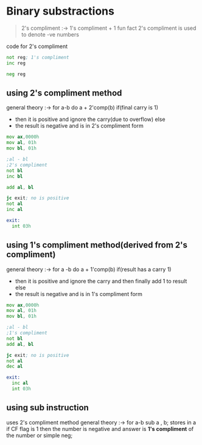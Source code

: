 # Binary substractions
> 2's compliment :-> 1's compliment + 1
> fun fact 2's compliment is used to denote -ve numbers

code for 2's compliment
```asm
not reg; 1's compliment
inc reg
```
```asm
neg reg
```
## using 2's compliment method
general theory :-> 
 for a-b
 do a + 2'comp(b)
 if(final carry is 1)
 - then it is positive and ignore the carry(due to overflow)
 else 
 - the result is negative and is in 2's compliment form
```asm
mov ax,0000h
mov al, 01h
mov bl, 01h

;al - bl
;2's compliment
not bl
inc bl

add al, bl

jc exit; no is positive
not al
inc al

exit:
  int 03h
```
## using 1's compliment method(derived from 2's compliment)
general theory :-> 
 for a -b
 do a + 1'comp(b)
 if(result has a carry 1)
 - then it is positive and ignore the carry and then finally add 1 to result
 else 
 - the result is negative and is in 1's compliment form
```asm
mov ax,0000h
mov al, 01h
mov bl, 01h

;al - bl
;1's compliment
not bl
add al, bl

jc exit; no is positive
not al
dec al

exit:
  inc al
  int 03h
```

## using sub instruction
uses 2's compliment method
general theory :-> 
 for a-b
 sub a , b; stores in a
 if CF flag is 1 
 then the number is negative and answer is **1's compliment** of the number 
 or simple neg;
